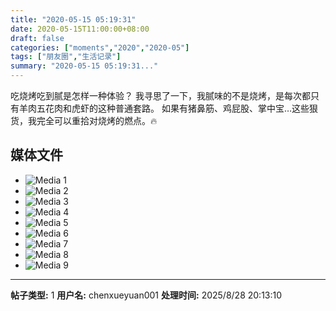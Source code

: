 ```yaml
---
title: "2020-05-15 05:19:31"
date: 2020-05-15T11:00:00+08:00
draft: false
categories: ["moments","2020","2020-05"]
tags: ["朋友圈","生活记录"]
summary: "2020-05-15 05:19:31..."
---
```


吃烧烤吃到腻是怎样一种体验？
我寻思了一下，我腻味的不是烧烤，是每次都只有羊肉五花肉和虎虾的这种普通套路。
如果有猪鼻筋、鸡屁股、掌中宝…这些狠货，我完全可以重拾对烧烤的燃点。🔥

## 媒体文件

- ![Media 1](/Moments/photos/2020-05-15/202005150519310.jpg)
- ![Media 2](/Moments/photos/2020-05-15/202005150519311.jpg)
- ![Media 3](/Moments/photos/2020-05-15/202005150519312.jpg)
- ![Media 4](/Moments/photos/2020-05-15/202005150519313.jpg)
- ![Media 5](/Moments/photos/2020-05-15/202005150519314.jpg)
- ![Media 6](/Moments/photos/2020-05-15/202005150519315.jpg)
- ![Media 7](/Moments/photos/2020-05-15/202005150519316.jpg)
- ![Media 8](/Moments/photos/2020-05-15/202005150519317.jpg)
- ![Media 9](/Moments/photos/2020-05-15/202005150519318.jpg)

---

**帖子类型:** 1
**用户名:** chenxueyuan001
**处理时间:** 2025/8/28 20:13:10
